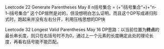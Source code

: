 Leetcode 22 Generate Parentheses May 8
n括号集合 = (+”i括号集合“+)+”n-1-i括号集合“
这个DP居然是对的，但没想明白怎么证明，而且这个DP写成递归形式时，跑起来并没有左右分开，利用压栈思想的DP快

Leetcode 32 Longest Valid Parentheses May 16
DP思路：以当前位置为**终点**的最长串长度，则只在右括号时不为0，通过上一个元素的长度确定此处的理论长度，再看右括号能不能匹配。
